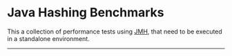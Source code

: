 Java Hashing Benchmarks
=======================

This a collection of performance tests using [JMH], that need to be
executed in a standalone environment.

--------------------------------------------------------------------------------
[Bouncy Castle]: https://www.bouncycastle.org/
[sphlib]: http://www.saphir2.com/sphlib/
[Saphir]: https://github.com/sfuhrm/saphir-hash
[twmacinta.com]: http://www.twmacinta.com/myjava/fast_md5.php
[StackOverflow]: http://programmers.stackexchange.com/questions/49550/which-hashing-algorithm-is-best-for-uniqueness-and-speed
[GreenRobot]: https://github.com/greenrobot/essentials/blob/master/hash-functions.md
[Guava]: https://google.github.io/guava/releases/19.0/api/docs/index.html?com/google/common/hash/Hashing.html
[Nayuki.io]: https://www.nayuki.io/page/native-hash-functions-for-java
[JMH]: http://openjdk.java.net/projects/code-tools/jmh/
